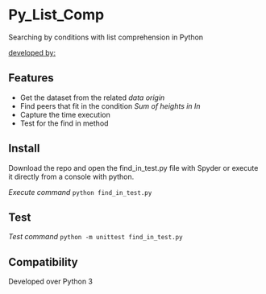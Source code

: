 # Py_List_Comp
Searching by conditions with list comprehension in Python

[developed by: ](https://www.linkedin.com/in/fernando-betancourt-duque/)
 
## Features
* Get the dataset from the related *data origin*
* Find peers that fit in the condition *Sum of heights in In*
* Capture the time execution
* Test for the find in method

## Install
Download the repo and open the find_in_test.py file with Spyder or execute it directly from a console with python.

*Execute command*
`python find_in_test.py` 

## Test
*Test command*
`python -m unittest find_in_test.py`

## Compatibility
Developed over Python 3